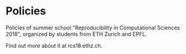 # Policies

Policies of summer school "Reproducibility in Computational Sciences 2018", organized by students from ETH Zurich and EPFL. 

Find out more about it at rcs18.ethz.ch. 

